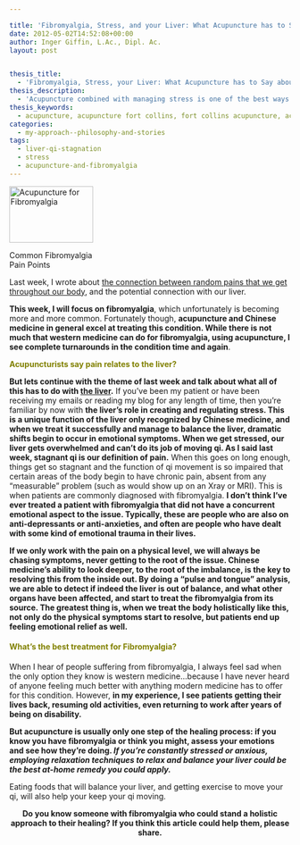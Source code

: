 ```yaml
---

title: 'Fibromyalgia, Stress, and your Liver: What Acupuncture has to Say about all Three'
date: 2012-05-02T14:52:08+00:00
author: Inger Giffin, L.Ac., Dipl. Ac.
layout: post


thesis_title:
  - 'Fibromyalgia, Stress, your Liver: What Acupuncture has to Say about all 3'
thesis_description:
  - 'Acupuncture combined with managing stress is one of the best ways to balance the liver, and liver imbalance is usually involved in fibromyalgia. '
thesis_keywords:
  - acupuncture, acupuncture fort collins, fort collins acupuncture, acupuncture for fibromyalgia
categories:
  - my-approach--philosophy-and-stories
tags:
  - liver-qi-stagnation
  - stress
  - acupuncture-and-fibromyalgia
---
```

<div id="attachment_1287" style="width: 160px" class="wp-caption alignleft">
  <a href="/assets/wp-content/uploads/2012/05/fibromyalgia-acupuncture.jpg"><img class="size-thumbnail wp-image-1287 " title="fibromyalgia acupuncture" src="/assets/wp-content/uploads/2012/05/fibromyalgia-acupuncture-150x101.jpg" alt="Acupuncture for Fibromyalgia" width="150" height="101" srcset="/assets/wp-content/uploads/2012/05/fibromyalgia-acupuncture-150x101.jpg 150w, /assets/wp-content/uploads/2012/05/fibromyalgia-acupuncture-300x203.jpg 300w, /assets/wp-content/uploads/2012/05/fibromyalgia-acupuncture.jpg 493w" sizes="(max-width: 150px) 100vw, 150px" /></a>
  
  <p class="wp-caption-text">
    Common Fibromyalgia Pain Points
  </p>
</div>

Last week, I wrote about [the connection between random pains that we get throughout our body](http://www.wisdomwaysacupuncture.com/2012/04/25/avoid-random-pains-by-keeping-your-liver-healthy/), and the potential connection with our liver.

**This week, I will focus on fibromyalgia**, which unfortunately is becoming more and more common. Fortunately though, **acupuncture and Chinese medicine in general excel at treating this condition. While there is not much that western medicine can do for fibromyalgia, using acupuncture, I see complete turnarounds in the condition time and again**.

<span style="color: #808000;"><strong>Acupuncturists say pain relates to the liver?</strong></span>

**But lets continue with the theme of last week and talk about what all of this has to do with [the liver](http://www.wisdomwaysacupuncture.com/2012/04/25/avoid-random-pains-by-keeping-your-liver-healthy/).** If you&#8217;ve been my patient or have been receiving my emails or reading my blog for any length of time, then you&#8217;re familiar by now with **the liver&#8217;s role in creating and regulating stress. This is a unique function of the liver only recognized by Chinese medicine, and when we treat it successfully and manage to balance the liver, dramatic shifts begin to occur in emotional symptoms. When we get stressed, our liver gets overwhelmed and can&#8217;t do its job of moving qi. As I said last week, stagnant qi is our definition of pain.** When this goes on long enough, things get so stagnant and the function of qi movement is so impaired that certain areas of the body begin to have chronic pain, absent from any &#8220;measurable&#8221; problem (such as would show up on an Xray or MRI). This is when patients are commonly diagnosed with fibromyalgia.  **I don&#8217;t think I&#8217;ve ever treated a patient with fibromyalgia that did not have a concurrent emotional aspect to the issue. Typically, these are people who are also on anti-depressants or anti-anxieties, and often are people who have dealt with some kind of emotional trauma in their lives.** 

**If we only work with the pain on a physical level, we will always be chasing symptoms, never getting to the root of the issue. Chinese medicine&#8217;s ability to look deeper, to the root of the imbalance, is the key to resolving this from the inside out. By doing a &#8220;pulse and tongue&#8221; analysis, we are able to detect if indeed the liver is out of balance, and what other organs have been affected, and start to treat the fibromyalgia from its source. The greatest thing is, when we treat the body holistically like this, not only do the physical symptoms start to resolve, but patients end up feeling emotional relief as well.**

#### <span style="color: #808000;">What&#8217;s the best treatment for Fibromyalgia?</span>

When I hear of people suffering from fibromyalgia, I always feel sad when the only option they know is western medicine&#8230;because I have never heard of anyone feeling much better with anything modern medicine has to offer for this condition. However, **in my experience, I see patients getting their lives back, resuming old activities, even returning to work after years of being on disability.** 

**But acupuncture is usually only one step of the healing process: if you know you have fibromyalgia or think you might, assess your emotions and see how they&#8217;re doing. _If you&#8217;re constantly stressed or anxious, employing relaxation techniques to relax and balance your liver could be the best at-home remedy you could apply._**

Eating foods that will balance your liver, and getting exercise to move your qi, will also help your keep your qi moving.

<p style="text-align: center;">
  <strong>Do you know someone with fibromyalgia who could stand a holistic approach to their healing? If you think this article could help them, please share.<br /> </strong>
</p>

&nbsp;